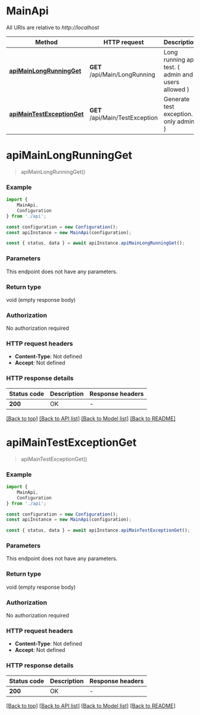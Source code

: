 # MainApi

All URIs are relative to *http://localhost*

|Method | HTTP request | Description|
|------------- | ------------- | -------------|
|[**apiMainLongRunningGet**](#apimainlongrunningget) | **GET** /api/Main/LongRunning | Long running api test. ( admin and users allowed )|
|[**apiMainTestExceptionGet**](#apimaintestexceptionget) | **GET** /api/Main/TestException | Generate test exception. ( only admin )|

# **apiMainLongRunningGet**
> apiMainLongRunningGet()


### Example

```typescript
import {
    MainApi,
    Configuration
} from './api';

const configuration = new Configuration();
const apiInstance = new MainApi(configuration);

const { status, data } = await apiInstance.apiMainLongRunningGet();
```

### Parameters
This endpoint does not have any parameters.


### Return type

void (empty response body)

### Authorization

No authorization required

### HTTP request headers

 - **Content-Type**: Not defined
 - **Accept**: Not defined


### HTTP response details
| Status code | Description | Response headers |
|-------------|-------------|------------------|
|**200** | OK |  -  |

[[Back to top]](#) [[Back to API list]](../README.md#documentation-for-api-endpoints) [[Back to Model list]](../README.md#documentation-for-models) [[Back to README]](../README.md)

# **apiMainTestExceptionGet**
> apiMainTestExceptionGet()


### Example

```typescript
import {
    MainApi,
    Configuration
} from './api';

const configuration = new Configuration();
const apiInstance = new MainApi(configuration);

const { status, data } = await apiInstance.apiMainTestExceptionGet();
```

### Parameters
This endpoint does not have any parameters.


### Return type

void (empty response body)

### Authorization

No authorization required

### HTTP request headers

 - **Content-Type**: Not defined
 - **Accept**: Not defined


### HTTP response details
| Status code | Description | Response headers |
|-------------|-------------|------------------|
|**200** | OK |  -  |

[[Back to top]](#) [[Back to API list]](../README.md#documentation-for-api-endpoints) [[Back to Model list]](../README.md#documentation-for-models) [[Back to README]](../README.md)

